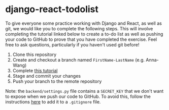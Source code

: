 # django-react-todolist

To give everyone some practice working with Django and React, as well as git, we would like you to complete the following steps. This will involve completing the tutorial linked below to create a to-do list as well as pushing your code to GitHub to prove that you have completed the exercise. Feel free to ask questions, particularly if you haven't used git before!

1. Clone this repository
2. Create and checkout a branch named <code>FirstName-LastName</code> (e.g. Anna-Wang)
3. Complete [this tutorial](https://www.digitalocean.com/community/tutorials/build-a-to-do-application-using-django-and-react)
4. Stage and commit your changes
5. Push your branch to the remote repository

Note: the <code>backend/settings.py</code> file contains a <code>SECRET_KEY</code> that we don't want to expose when we push our code to GitHub. To avoid this, follow the instructions [here](https://stackoverflow.com/questions/31883505/how-to-i-hide-my-secret-key-using-virtualenv-and-django) to add it to a <code>.gitignore</code> file.